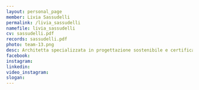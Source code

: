 ```yaml
---
layout: personal_page
member: Livia Sassudelli
permalink: /livia_sassudelli
namefile: livia_sassudelli
cv: sassudelli.pdf
records: sassudelli.pdf
photo: team-13.png
desc: Architetta specializzata in progettazione sostenibile e certificazioni ambientali, laureata allo IUAV di Venezia e vicepresidente di Agatn. Lavora con Macro Design Studio a Rovereto e ha esperienza internazionale in allestimenti e workshop di autocostruzione.
facebook: 
instagram: 
linkedin: 
video_instagram: 
slogan: 
---
```

